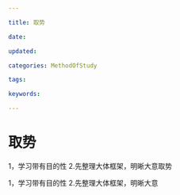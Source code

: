 ```yaml
---

title: 取势

date: 

updated: 

categories: MethodOfStudy

tags: 

keywords: 

---
```

# 取势

1，学习带有目的性
2.先整理大体框架，明晰大意取势

1，学习带有目的性
2.先整理大体框架，明晰大意